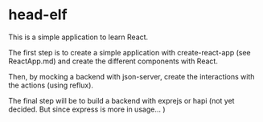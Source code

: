 # head-elf

This is a simple application to learn React.

The first step is to create a simple application with create-react-app (see ReactApp.md)
and create the different components with React.

Then, by mocking a backend with json-server, create the interactions with the actions (using reflux).

The final step will be to build a backend with exprejs or hapi (not yet decided. But since express is more in usage... )
